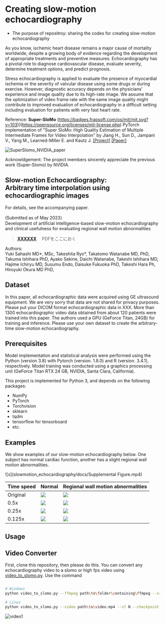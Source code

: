 # Creating slow-motion echocardiography
- The purpose of repositroy: sharing the codes for creating slow-motion echocardiography

As you know, ischemic heart disease remains a major cause of mortality worldwide, despite a growing body of evidence regarding the development of appropriate treatments and preventive measures. Echocardiography has a pivotal role to diagnose cardiovascular disease, evaluate severity, determine treatment options, and predict prognosis. 

Stress echocardiography is applied to evaluate the presence of myocardial ischemia or the severity of valvular disease using some drugs or during exercise. However, diagnostic accuracy depends on the physicians’ experience and image quality due to its high-rate image. We assume that the optimization of video frame rate with the same image quality might contribute to improved evaluation of echocardiography in a difficult setting including evaluation for patients with very fast heart rate. 

Reference:  **Super-SloMo** (https://badges.frapsoft.com/os/mit/mit.svg?v=103)](https://opensource.org/licenses/mit-license.php)
PyTorch implementation of "Super SloMo: High Quality Estimation of Multiple Intermediate Frames for Video Interpolation" by Jiang H., Sun D., Jampani V., Yang M., Learned-Miller E. and Kautz J. [[Project]](https://people.cs.umass.edu/~hzjiang/projects/superslomo/) [[Paper]](https://arxiv.org/abs/1712.00080)

![SuperSlomo_NVIDIA_paper](https://user-images.githubusercontent.com/58348086/231926369-7d347036-fcd0-49e0-ab11-3eb6ce0e456a.png)


Acknowldgement:
The project members sincerely appreciate the previous work (Super-Slomo) by NVIDIA. 


Slow-motion Echocardiography:<br/>Arbitrary time interpolation using echocardiographic images
------------------------------------------------------------------------------
For details, see the accompanying paper.<br/>

 (Submitted as of May 2023）<br/>
 Development of artificial intelligence-based slow-motion echocardiography and clinical usefulness for evaluating regional wall motion abnormalities
> [**XXXXXX**](https://XXXXXXXXXXXX)　
PDFをここにおく<br/>


Authors: <br/>
Yuki Sahashi MD*, MSc, Takeshita Ryo*, Takatomo Watanabe MD, PhD, Takuma Ishihara PhD, Ayako Sekine, Daichi Watanabe, Takeshi Ishihara MD, Hajime Ichiryu MD, Susumu Endo, Daisuke Fukuoka PhD, Takeshi Hara Ph, Hiroyuki Okura MD PhD, 

Dataset
-------
In this paper, all echocardiographic data were acquired using GE ultrasound equipment. 
We are very sorry that data are not shared for privacy purposes. 
<br/>
Please put your DICOM format echocardiographic data in XXX.
More than 1300 echocardiographic video data obtained from about 120 patients were trained into this paper.
The authors used a GPU (GeForce Titan, 24GB) for training and inference.
Please use your own dataset to create the arbitrary-time slow-motion echocardiography.



## Prerequisites
Model implementation and statistical analysis were performed using the Python (version 3.8) with Pytorch (version. 1.8.0) and R (version. 3.4.1), respectively. Model training was conducted using a graphics processing unit (GeForce Titan RTX 24 GB, NVIDIA, Santa Clara, California).

This project is implemented for Python 3, and depends on the following packages:
  - NumPy
  - PyTorch
  - Torchvision
  - sklearn
  - tqdm
  - tensorflow for tensorboard
  - etc.


Examples
--------
We show examples of our slow-motion echocardiography below. One subject has normal cardiac function, another has a slight regional wall motion abnormalities.

![x](slowmotion_echocardiography/docs/Supplemental Figure.mp4)



| Time speed                                 | Normal                  | Regional wall motion abnormalities                            |
| ------                                 | ---------------------                  | ----------                             |
| Original | ![](docs/media/0X129133A90A61A59D.gif) | ![](docs/media/0X132C1E8DBB715D1D.gif) |
| 0.5x | ![](docs/media/0X13CE2039E2D706A.gif ) | ![](docs/media/0X18BA5512BE5D6FFA.gif) |
| 0.25x | ![](docs/media/0X16FC9AA0AD5D8136.gif) | ![](docs/media/0X1E12EEE43FD913E5.gif) |
| 0.125x | ![](docs/media/0X16FC9AA0AD5D8136.gif) | ![](docs/media/0X1E12EEE43FD913E5.gif) |


Usage
-----
## Video Converter
First, clone this repository, then please do this.
You can convert any echocardiography video to a slomo or high fps video using [video_to_slomo.py](image_to_slomo_SF.py). Use the command

```bash

# Windows
python video_to_slomo.py --ffmpeg path\to\folder\containing\ffmpeg --video path\to\video.mp4 --sf N --checkpoint path\to\checkpoint.ckpt --fps M --output path\to\output.mkv

# Linux
python video_to_slomo.py --video path\to\video.mp4 --sf N --checkpoint path\to\checkpoint.ckpt --fps M --output path\to\output.mkv
```

![video1](https://user-images.githubusercontent.com/58348086/233838418-a0cf7150-7b70-4ec4-be4c-3c285e1faea6.gif)



